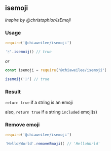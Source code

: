 ## isemoji

*inspire by @christophior/isEmoji*

### Usage

```JavaScript
require('@chiaweilee/isemoji')

'🀄️'.isemoij() // true
```

*or*

```JavaScript
const isemoji = require('@chiaweilee/isemoji')

isemoij('🀄️') // true
```

### Result

`return true` if a string is an emoji

also, `return true` if a string `included` emoji(s)

### Remove emoji

```JavaScript
require('@chiaweilee/isemoji')

'Hello🀄World️'.removeEmoji() // 'HelloWorld'
```
